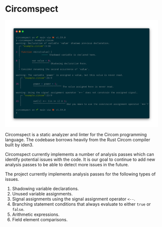 # Circomspect

![Circomspect output](doc/circomspect.png)

Circomspect is a static analyzer and linter for the Circom programming language.
The codebase borrows heavily from the Rust Circom compiler built by iden3.

Circomspect currently implements a number of analysis passes which can identify potential issues with the code. It is our goal to continue to add new analysis passes to be able to detect more issues in the future.

The project currently implements analysis passes for the following types of issues.

1. Shadowing variable declarations.
2. Unused variable assignments.
3. Signal assignments using the signal assignment operator `<--`.
4. Branching statement conditions that always evaluate to either  `true` or `false`.
5. Arithmetic expressions.
6. Field element comparisons.
